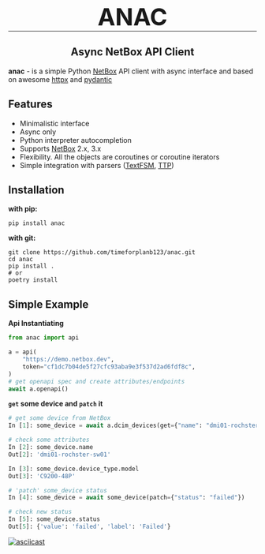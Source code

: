 <h1 align="center" style="font-size: 3rem; margin: -15px 0">
ANAC
</h1>

---
<div align="center">
<h2><b>A</b>sync <b>N</b>etBox <b>A</b>PI <b>C</b>lient</h2>
</div>


**anac** - is a simple Python <a href="https://github.com/netbox-community/netbox" target="_blank">NetBox</a> API client with async interface and based on awesome <a href="https://github.com/encode/httpx" target="_blank">httpx</a> and <a href="https://nornir.tech/nornir/plugins/" target="_blank">pydantic</a>


## Features 

* Minimalistic interface
* Async only
* Python interpreter autocompletion
* Supports <a href="https://github.com/netbox-community/netbox" target="_blank">NetBox</a> 2.x, 3.x
* Flexibility. All the objects are coroutines or coroutine iterators
* Simple integration with parsers (<a href="https://github.com/google/textfsm" target="_blank">TextFSM</a>, <a href="https://github.com/dmulyalin/ttp" target="_blank">TTP</a>)

## Installation

**with pip:**

```text
pip install anac 
```

**with git:**

```text
git clone https://github.com/timeforplanb123/anac.git
cd anac 
pip install .
# or
poetry install
```

## Simple Example

**Api Instantiating**
```python
from anac import api

a = api(
    "https://demo.netbox.dev",
    token="cf1dc7b04de5f27cfc93aba9e3f537d2ad6fdf8c",
)
# get openapi spec and create attributes/endpoints   
await a.openapi()
```
**`get` some device and `patch` it**
```python
# get some device from NetBox
In [1]: some_device = await a.dcim_devices(get={"name": "dmi01-rochster-sw01"})

# check some attributes
In [2]: some_device.name
Out[2]: 'dmi01-rochster-sw01'

In [3]: some_device.device_type.model
Out[3]: 'C9200-48P'

# 'patch' some_device status
In [4]: some_device = await some_device(patch={"status": "failed"})

# check new status
In [5]: some_device.status
Out[5]: {'value': 'failed', 'label': 'Failed'}
```

[![asciicast](https://asciinema.org/a/DmirYBxwl40VP9Delp6e0J3dE.svg)](https://asciinema.org/a/DmirYBxwl40VP9Delp6e0J3dE)
